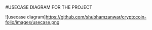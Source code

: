 #USECASE DIAGRAM FOR THE PROJECT

![usecase diagram]https://github.com/shubhamzanwar/cryptocoin-folio/images/usecase.png
